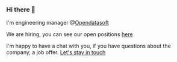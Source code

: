 ### Hi there 👋

I'm engineering manager @[Opendatasoft](https://github.com/opendatasoft)

We are hiring, you can see our open positions [here](https://www.welcometothejungle.com/fr/companies/opendatasoft/jobs)

I'm happy to have a chat with you, if you have questions about the company, a job offer. [Let's stay in touch](https://www.linkedin.com/in/scostanzo/)

<!--
**silvanocostanzo/silvanocostanzo** is a ✨ _special_ ✨ repository because its `README.md` (this file) appears on your GitHub profile.

Here are some ideas to get you started:

- 🔭 I’m currently working on ...
- 🌱 I’m currently learning ...
- 👯 I’m looking to collaborate on ...
- 🤔 I’m looking for help with ...
- 💬 Ask me about ...
- 📫 How to reach me: ...
- 😄 Pronouns: ...
- ⚡ Fun fact: ...
-->
